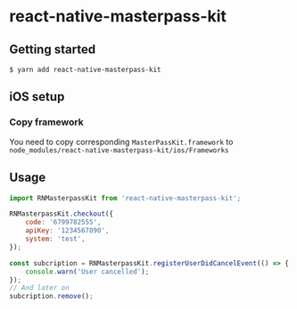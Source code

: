 # react-native-masterpass-kit

## Getting started

`$ yarn add react-native-masterpass-kit`

## iOS setup
### Copy framework
You need to copy corresponding `MasterPassKit.framework` to `node_modules/react-native-masterpass-kit/ios/Frameworks`

## Usage
```javascript
import RNMasterpassKit from 'react-native-masterpass-kit';

RNMasterpassKit.checkout({
    code: '6799782555',
    apiKey: '1234567890',
    system: 'test',
});

const subcription = RNMasterpassKit.registerUserDidCancelEvent(() => {
    console.warn('User cancelled');
});
// And later on
subcription.remove();
```
